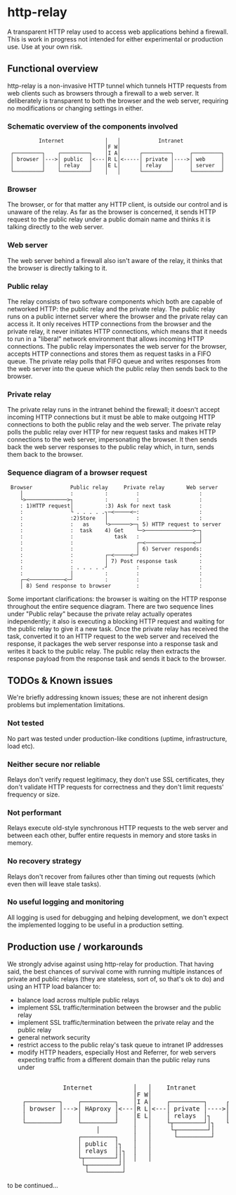 # http-relay
A transparent HTTP relay used to access web applications behind a firewall. This is work in progress not intended for
either experimental or production use. Use at your own risk.

## Functional overview

http-relay is a non-invasive HTTP tunnel which tunnels HTTP requests from web clients such as browsers through a firewall to a web server. It deliberately is transparent to both the browser and the web server, requiring no modifications or changing settings in either.

### Schematic overview of the components involved
      
              Internet             │   │            Intranet
                                   │F W│ 
     ┌─────────┐    ┌─────────┐    │I A│      ┌─────────┐     ┌─────────┐
     │ browser │--->│ public  │<---│R L│<-----│ private │---->│ web     │
     │         │    │ relay   │    │E L│      │ relay   │     │ server  │
     └─────────┘    └─────────┘    │   │      └─────────┘     └─────────┘
                                                      
### Browser
The browser, or for that matter any HTTP client, is outside our control and is unaware of the relay. As far as the browser is concerned, it sends HTTP request to the public relay under a public domain name and thinks it is talking directly to the web server.

### Web server
The web server behind a firewall also isn't aware of the relay, it thinks that the browser is directly talking to it.

### Public relay
The relay consists of two software components which both are capable of networked HTTP: the public relay and the private relay. The public relay runs on a public internet server where the browser and the private relay can access it. It only receives HTTP connections from the browser and the private relay, it never initiates HTTP connections, which means that it needs to run in a "liberal" network environment that allows incoming HTTP connections. The public relay impersonates the web server for the browser, accepts HTTP connections and stores them as request tasks in a FIFO queue. The private relay polls that FIFO queue and writes responses from the web server into the queue which the public relay then sends back to the browser. 

### Private relay
The private relay runs in the intranet behind the firewall; it doesn't accept incoming HTTP connections but it must be able to make outgoing HTTP connections to both the public relay and the web server. The private relay polls the public relay over HTTP for new request tasks and makes HTTP connections to the web server, impersonating the browser. It then sends back the web server responses to the public relay which, in turn, sends them back to the browser.

### Sequence diagram of a browser request

     
     Browser            Public relay     Private relay       Web server
        │               :          :         :                   :
        └>─────────────>┐          :         :                   :
        : 1)HTTP request│          :3) Ask for next task         :
        :               └ . . . . .┐─<─────<─:                   :
        :               :2)Store   │         :                   :
        :               :   as     └>──────>─┐ 5) HTTP request to server
        :               :  task    4) Get    └─>───────────────>─┐
        :               :             task   :                   │
        :               :                    ┌─<───────────────<─┘
        :               :                    │ 6) Server responds:
        :               :          ┌─<─────<─┘                   :
        :               :          │ 7) Post response task       :
        :               : . . . . .┘         :                   :
        :               │          :         :                   :
        ┌─<───────────<─┘          :         :                   :
        │ 8) Send response to browser        :                   :
        
Some important clarifications: the browser is waiting on the HTTP response throughout the entire sequence diagram. There are two sequence lines under
"Public relay" because the private relay actually operates independently; it also is executing a blocking HTTP request and waiting for the public relay
to give it a new task. Once the private relay has received the task, converted it to an HTTP request to the web server and received the response, it
packages the web server response into a response task and writes it back to the public relay. The public relay then extracts the response payload from the
response task and sends it back to the browser.


## TODOs & Known issues

We're briefly addressing known issues; these are not inherent design problems but implementation limitations.

### Not tested
No part was tested under production-like conditions (uptime, infrastructure, load etc).

### Neither secure nor reliable
Relays don't verify request legitimacy, they don't use SSL certificates, they don't validate HTTP requests for correctness and they don't limit requests' frequency or size.

### Not performant
Relays execute old-style synchronous HTTP requests to the web server and between each other, buffer entire requests in memory and store tasks in memory.

### No recovery strategy
Relays don't recover from failures other than timing out requests (which even then will leave stale tasks).

### No useful logging and monitoring
All logging is used for debugging and helping development, we don't expect the implemented logging to be useful in a production setting.

## Production use / workarounds

We strongly advise against using http-relay for production. That having said, the best chances of survival come with running multiple
instances of private and public relays (they are stateless, sort of, so that's ok to do) and using an HTTP load balancer to:

* balance load across multiple public relays
* implement SSL traffic/termination between the browser and the public relay
* implement SSL traffic/termination between the private relay and the public relay
* general network security
* restrict access to the public relay's task queue to intranet IP addresses
* modify HTTP headers, especially Host and Referrer, for web servers expecting traffic from a different domain than the public relay runs under

<pre>

               Internet           │   │    Intranet
                                  │F W│                                   
    ┌─────────┐    ┌─────────┐    │I A│    ┌─────────┐     ┌─────────┐ 
    │ browser │--->│ HAproxy │<---│R L│<---│ private │---->│ web     │ 
    │         │    │         │    │E L│    │ relays  │┐    │ server  │ 
    └─────────┘    └─────────┘    │   │    └┬────────┘│┐   └─────────┘ 
                        │         │   │     └┬────────┘│                
                   ┌─────────┐    │   │      └─────────┘ 
                   │ public  │┐   │   │ 
                   │ relays  ││┐  │   │ 
                   └┬────────┘││  │   │ 
                    └┬────────┘│                                 
                     └─────────┘                        
</pre>                       

to be continued...
